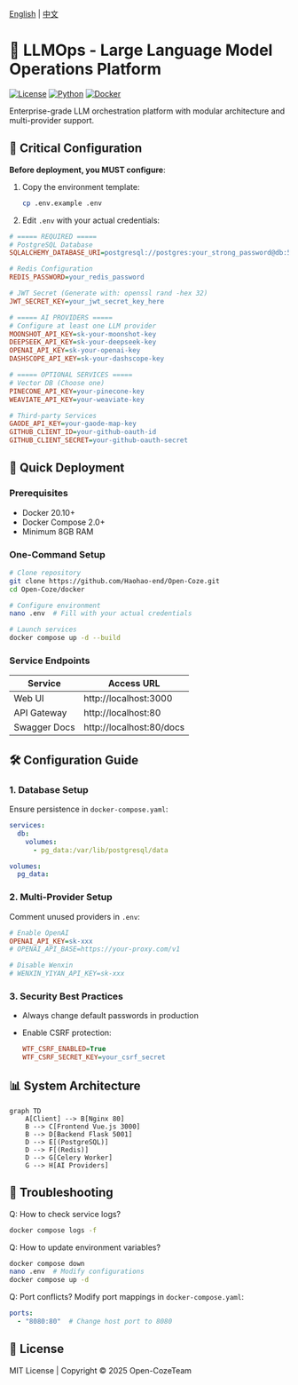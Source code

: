 [English](README.md) | [中文](README_ZH.md)



# 🚀 LLMOps - Large Language Model Operations Platform 

[![License](https://img.shields.io/badge/license-MIT-blue.svg)](LICENSE)
[![Python](https://img.shields.io/badge/python-3.9+-blue.svg)](https://www.python.org/)
[![Docker](https://img.shields.io/badge/docker-20.10+-blue.svg)](https://www.docker.com/)

Enterprise-grade LLM orchestration platform with modular architecture and multi-provider support.

## 🔐 Critical Configuration

**Before deployment, you MUST configure**:

1. Copy the environment template:

   ```bash
   cp .env.example .env
   ```

2. Edit `.env` with your actual credentials:

```ini
# ===== REQUIRED =====
# PostgreSQL Database
SQLALCHEMY_DATABASE_URI=postgresql://postgres:your_strong_password@db:5432/llmops

# Redis Configuration
REDIS_PASSWORD=your_redis_password

# JWT Secret (Generate with: openssl rand -hex 32)
JWT_SECRET_KEY=your_jwt_secret_key_here

# ===== AI PROVIDERS =====
# Configure at least one LLM provider
MOONSHOT_API_KEY=sk-your-moonshot-key
DEEPSEEK_API_KEY=sk-your-deepseek-key
OPENAI_API_KEY=sk-your-openai-key
DASHSCOPE_API_KEY=sk-your-dashscope-key

# ===== OPTIONAL SERVICES =====
# Vector DB (Choose one)
PINECONE_API_KEY=your-pinecone-key
WEAVIATE_API_KEY=your-weaviate-key

# Third-party Services
GAODE_API_KEY=your-gaode-map-key
GITHUB_CLIENT_ID=your-github-oauth-id
GITHUB_CLIENT_SECRET=your-github-oauth-secret
```

## 🚀 Quick Deployment

### Prerequisites

- Docker 20.10+
- Docker Compose 2.0+
- Minimum 8GB RAM

### One-Command Setup

```bash
# Clone repository
git clone https://github.com/Haohao-end/Open-Coze.git
cd Open-Coze/docker

# Configure environment
nano .env  # Fill with your actual credentials

# Launch services
docker compose up -d --build
```

### Service Endpoints

| Service      | Access URL               |
| ------------ | ------------------------ |
| Web UI       | http://localhost:3000    |
| API Gateway  | http://localhost:80      |
| Swagger Docs | http://localhost:80/docs |

## 🛠️ Configuration Guide

### 1. Database Setup

Ensure persistence in `docker-compose.yaml`:

```yaml
services:
  db:
    volumes:
      - pg_data:/var/lib/postgresql/data

volumes:
  pg_data:
```

### 2. Multi-Provider Setup

Comment unused providers in `.env`:

```ini
# Enable OpenAI
OPENAI_API_KEY=sk-xxx
# OPENAI_API_BASE=https://your-proxy.com/v1

# Disable Wenxin
# WENXIN_YIYAN_API_KEY=sk-xxx
```

### 3. Security Best Practices

- Always change default passwords in production

- Enable CSRF protection:

  ```ini
  WTF_CSRF_ENABLED=True
  WTF_CSRF_SECRET_KEY=your_csrf_secret
  ```

## 📊 System Architecture

```mermaid
graph TD
    A[Client] --> B[Nginx 80]
    B --> C[Frontend Vue.js 3000]
    B --> D[Backend Flask 5001]
    D --> E[(PostgreSQL)]
    D --> F[(Redis)]
    D --> G[Celery Worker]
    G --> H[AI Providers]
```

## 🔧 Troubleshooting

Q: How to check service logs?

```bash
docker compose logs -f
```

Q: How to update environment variables?

```bash
docker compose down
nano .env  # Modify configurations
docker compose up -d
```

Q: Port conflicts?
Modify port mappings in `docker-compose.yaml`:

```yaml
ports:
  - "8080:80"  # Change host port to 8080
```

## 📜 License

MIT License | Copyright © 2025 Open-CozeTeam


